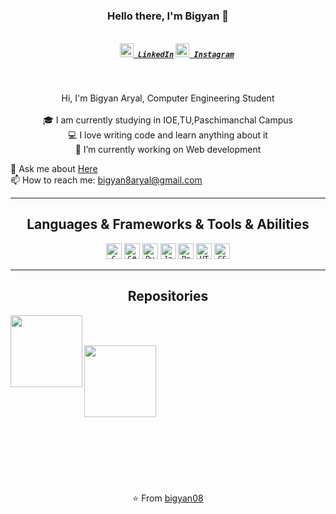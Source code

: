 
<h3 align="center">Hello there, I'm Bigyan 👋</h3>
<h5 align="center">
  <code>
    <a href="https://www.linkedin.com/in/bigyan-aryal-2b4869295/" title="LinkedIn"><img width="22" src="https://github.com/zumrudu-anka/zumrudu-anka/blob/master/images/linkedin.svg"> LinkedIn</a></code>
  <code><a href="https://www.instagram.com/bigyan_aryal8/" title="Instagram Profile"><img width="22" src="https://github.com/zumrudu-anka/zumrudu-anka/blob/master/images/instagram.svg"> Instagram</a></code>
</h5>
<br>
<p align="center">
  Hi, I'm Bigyan Aryal, Computer Engineering Student
  <br>
  <br>
  🎓 I am currently studying in IOE,TU,Paschimanchal Campus
  <br>
  💻 I love writing code and learn anything about it
  <br>
  🔬 I’m currently working on Web development 

  💬 Ask me about <a href="https://github.com/bigyan08/bigyan08/issues" title="Issues">Here</a>
  <br>
  📫 How to reach me: <a href="mailto: bigyan8aryal@gmail.com">bigyan8aryal@gmail.com</a>
</p>

<hr>

<h2 align="center">Languages & Frameworks & Tools & Abilities</h2>

<p align="center">
  <code><img title="C" height="25" src="https://github.com/zumrudu-anka/zumrudu-anka/blob/master/images/c.svg"></code>
  <code><img title="C#" height="25" src="https://github.com/zumrudu-anka/zumrudu-anka/blob/master/images/cSharp.svg"></code>
  <code><img title="Python" height="25" src="https://github.com/zumrudu-anka/zumrudu-anka/blob/master/images/python.svg"></code>
  <code><img title="Javascript" height="25" src="https://github.com/zumrudu-anka/zumrudu-anka/blob/master/images/javascript.svg"></code>
  <code><img title="Problem Solving" height="25" src="https://github.com/zumrudu-anka/zumrudu-anka/blob/master/images/problemSolving.png"></code>
  <code><img title="HTML5" height="25" src="https://github.com/zumrudu-anka/zumrudu-anka/blob/master/images/html5.svg"></code>
  <code><img title="CSS" height="25" src="https://github.com/zumrudu-anka/zumrudu-anka/blob/master/images/css.svg"></code>
</p>

<hr>




<h2 align="center">Repositories</h2>

<p width="100%" align="center">
  <a align="left" href="https://github.com/bigyan08/C_programming_examples_for_beginners_to_practice" title="C Programming for beginners"><img align="left" height="115" src="https://github-readme-stats.vercel.app/api/pin/?username=bigyan08&repo=C_programming_examples_for_beginners_to_practice&theme=gotham"></a>
</p>
<br><br>
<p width="100%" align="center">
  <a align="left" href="https://github.com/bigyan08/bigyan08.github.io" title="bigyan08.github.io"><img align="left" height="115" src="https://github-readme-stats.vercel.app/api/pin/?username=bigyan08&repo=bigyan08.github.io&theme=gotham"></a>
</p>

<br><br><br><br><br><br><br><br><br><br><br><br><br>

<p align = "center">
    ⭐️ From <a href="https://github.com/bigyan08/">bigyan08</a>
</p>
<!--
**bigyan08/bigyan08** is a ✨ _special_ ✨ repository because its `README.md` (this file) appears on your GitHub profile.

Here are some ideas to get you started:

- 🔭 I’m currently working on ...
- 🌱 I’m currently learning ...
- 👯 I’m looking to collaborate on ...
- 🤔 I’m looking for help with ...
- 💬 Ask me about ...
- 📫 How to reach me: ...
- 😄 Pronouns: ...
- ⚡ Fun fact: ...
-->
